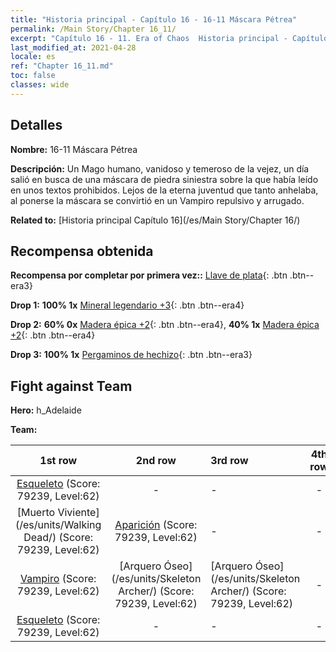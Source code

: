 ```yaml
---
title: "Historia principal - Capítulo 16 - 16-11 Máscara Pétrea"
permalink: /Main Story/Chapter 16_11/
excerpt: "Capítulo 16 - 11. Era of Chaos  Historia principal - Capítulo 16_11. 16-11 Máscara Pétrea"
last_modified_at: 2021-04-28
locale: es
ref: "Chapter 16_11.md"
toc: false
classes: wide
---
```


## Detalles

 **Nombre:** 16-11 Máscara Pétrea

 **Descripción:** Un Mago humano, vanidoso y temeroso de la vejez, un día salió en busca de una máscara de piedra siniestra sobre la que había leído en unos textos prohibidos. Lejos de la eterna juventud que tanto anhelaba, al ponerse la máscara se convirtió en un Vampiro repulsivo y arrugado.

 **Related to:** [Historia principal Capítulo 16](/es/Main Story/Chapter 16/)

## Recompensa obtenida

 **Recompensa por completar por primera vez::** [Llave de plata](/ItemsES/con_693/){: .btn .btn--era3}

 **Drop 1:** **100% 1x** [Mineral legendario +3](/ItemsES/mat_54/){: .btn .btn--era4}

 **Drop 2:** **60% 0x** [Madera épica +2](/ItemsES/mat_48/){: .btn .btn--era4}, **40% 1x** [Madera épica +2](/ItemsES/mat_48/){: .btn .btn--era4}

 **Drop 3:** **100% 1x** [Pergaminos de hechizo](/ItemsES/con_694/){: .btn .btn--era3}


## Fight against Team
 **Hero:** h_Adelaide

 **Team:**


  | 1st row | 2nd row | 3rd row | 4th row |
  |:----:|:----:|:----|:----:|
  | [Esqueleto](/es/units/Skeleton/) (Score: 79239, Level:62)  | - | - | - |
  | [Muerto Viviente](/es/units/Walking Dead/) (Score: 79239, Level:62)  | [Aparición](/es/units/Wight/) (Score: 79239, Level:62)  | - | - |
  | [Vampiro](/es/units/Vampire/) (Score: 79239, Level:62)  | [Arquero Óseo](/es/units/Skeleton Archer/) (Score: 79239, Level:62)  | [Arquero Óseo](/es/units/Skeleton Archer/) (Score: 79239, Level:62)  | - |
  | [Esqueleto](/es/units/Skeleton/) (Score: 79239, Level:62)  | - | - | - |



